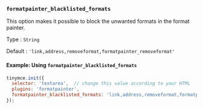 ### `formatpainter_blacklisted_formats`

This option makes it possible to block the unwanted formats in the format painter.

Type
: `String`

Default
: `'link,address,removeformat,formatpainter_removeformat'`

#### Example: Using `formatpainter_blacklisted_formats`

```js
tinymce.init({
  selector: 'textarea',  // change this value according to your HTML
  plugins: 'formatpainter',
  formatpainter_blacklisted_formats: 'link,address,removeformat,formatpainter_removeformat'
});
```
